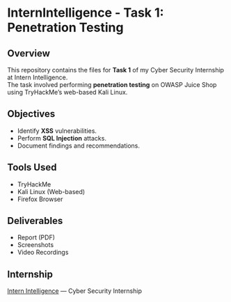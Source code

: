 # InternIntelligence - Task 1: Penetration Testing

## Overview
This repository contains the files for **Task 1** of my Cyber Security Internship at Intern Intelligence.  
The task involved performing **penetration testing** on OWASP Juice Shop using TryHackMe’s web-based Kali Linux.

## Objectives
- Identify **XSS** vulnerabilities.
- Perform **SQL Injection** attacks.
- Document findings and recommendations.

## Tools Used
- TryHackMe
- Kali Linux (Web-based)
- Firefox Browser

## Deliverables
- Report (PDF)
- Screenshots
- Video Recordings

## Internship
[Intern Intelligence](https://www.internintelligence.com) — Cyber Security Internship


